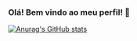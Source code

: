 ### Olá! Bem vindo ao meu perfil! 👋

[![Anurag's GitHub stats](https://github-readme-stats.vercel.app/api?username=nickxzin)](https://github.com/nickxzin/github-readme-stats)
